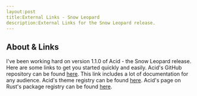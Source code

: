 ```yaml
---
layout:post
title:External Links - Snow Leopard
description:External Links for the Snow Leopard release.
---
```


## About & Links

I've been working hard on version 1.1.0 of Acid - the Snow Leopard release. Here are some links to get you started quickly and easily. Acid's GitHub repository can be found [here](https://github.com/iamtheblackunicorn/acid). This link includes a lot of documentation for any audience. Acid's theme registry can be found [here](https://blckunicorn.art/acid-themes). Acid's page on Rust's package registry can be found [here](https://crates.io/crates/acid-rs).
